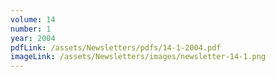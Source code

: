 ```yaml
---
volume: 14
number: 1
year: 2004
pdfLink: /assets/Newsletters/pdfs/14-1-2004.pdf
imageLink: /assets/Newsletters/images/newsletter-14-1.png
---
```


